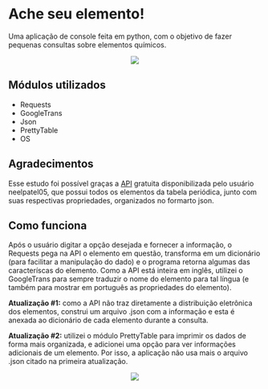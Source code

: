 # Ache seu elemento!

Uma aplicação de console feita em python, com o objetivo de fazer pequenas consultas sobre elementos químicos.

<p align="center"><img src="https://i.imgur.com/TKHjwNK.png"></p>

## Módulos utilizados
- Requests
- GoogleTrans
- Json
- PrettyTable
- OS

## Agradecimentos
Esse estudo foi possível graças a [API](https://github.com/neelpatel05/periodic-table-api) gratuita disponibilizada pelo usuário neelpatel05, que possui todos os elementos da tabela periódica, junto com suas respectivas propriedades, organizados no formarto json.

## Como funciona
Após o usuário digitar a opção desejada e fornecer a informação, o Requests pega na API o elemento em questão, transforma em um dicionário (para facilitar a manipulação do dado) e o programa retorna algumas das caracteríscas do elemento. 
Como a API está inteira em inglês, utilizei o GoogleTrans para sempre traduzir o nome do elemento para tal língua (e também para mostrar em português as propriedades do elemento).

**Atualização #1:** como a API não traz diretamente a distribuição eletrônica dos elementos, construi um arquivo .json com a informação e esta é anexada ao dicionário de cada elemento durante a consulta.

**Atualização #2:** utilizei o módulo PrettyTable para imprimir os dados de forma mais organizada, e adicionei uma opção para ver informações adicionais de um elemento. Por isso, a aplicação não usa mais o arquivo .json citado na primeira atualização.

<p align="center"><img src="https://i.imgur.com/OX9iOql.png"></p>
